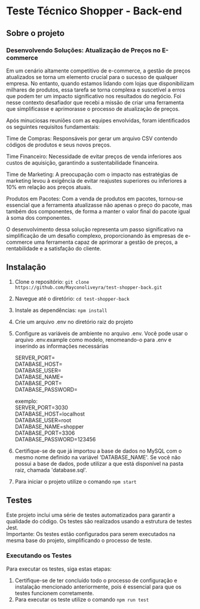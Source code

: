 # Teste Técnico Shopper - Back-end

## Sobre o projeto

### Desenvolvendo Soluções: Atualização de Preços no E-commerce

Em um cenário altamente competitivo de e-commerce, a gestão de preços atualizados se torna um elemento crucial para o sucesso de qualquer empresa. No entanto, quando estamos lidando com lojas que disponibilizam milhares de produtos, essa tarefa se torna complexa e suscetível a erros que podem ter um impacto significativo nos resultados do negócio. Foi nesse contexto desafiador que recebi a missão de criar uma ferramenta que simplificasse e aprimorasse o processo de atualização de preços.

Após minuciosas reuniões com as equipes envolvidas, foram identificados os seguintes requisitos fundamentais:

Time de Compras: Responsáveis por gerar um arquivo CSV contendo códigos de produtos e seus novos preços.

Time Financeiro: Necessidade de evitar preços de venda inferiores aos custos de aquisição, garantindo a sustentabilidade financeira.

Time de Marketing: A preocupação com o impacto nas estratégias de marketing levou à exigência de evitar reajustes superiores ou inferiores a 10% em relação aos preços atuais.

Produtos em Pacotes: Com a venda de produtos em pacotes, tornou-se essencial que a ferramenta atualizasse não apenas o preço do pacote, mas também dos componentes, de forma a manter o valor final do pacote igual à soma dos componentes.

O desenvolvimento dessa solução representa um passo significativo na simplificação de um desafio complexo, proporcionando às empresas de e-commerce uma ferramenta capaz de aprimorar a gestão de preços, a rentabilidade e a satisfação do cliente.

## Instalação

1. Clone o repositório: `git clone https://github.com/Mayconoliveyra/test-shopper-back.git`
2. Navegue até o diretório: `cd test-shopper-back`
3. Instale as dependências: `npm install`
4. Crie um arquivo .env no diretório raiz do projeto
5. Configure as variáveis de ambiente no arquivo .env. Você pode usar o arquivo .env.example como modelo, renomeando-o para .env e inserindo as informações necessárias

   SERVER_PORT=
   <br> DATABASE_HOST=
   <br> DATABASE_USER=
   <br> DATABASE_NAME=
   <br> DATABASE_PORT=
   <br> DATABASE_PASSWORD=

   exemplo:
   <br> SERVER_PORT=3030
   <br> DATABASE_HOST=localhost
   <br> DATABASE_USER=root
   <br> DATABASE_NAME=shopper
   <br> DATABASE_PORT=3306
   <br> DATABASE_PASSWORD=123456

6. Certifique-se de que já importou a base de dados no MySQL com o mesmo nome definido na variável 'DATABASE_NAME'. Se você não possui a base de dados, pode utilizar a que está disponível na pasta raiz, chamada 'database.sql'.
7. Para iniciar o projeto utilize o comando `npm start`

## Testes

Este projeto inclui uma série de testes automatizados para garantir a qualidade do código. Os testes são realizados usando a estrutura de testes Jest.
<br>Importante: Os testes estão configurados para serem executados na mesma base do projeto, simplificando o processo de teste.

### Executando os Testes

Para executar os testes, siga estas etapas:

1. Certifique-se de ter concluído todo o processo de configuração e instalação mencionado anteriormente, pois é essencial para que os testes funcionem corretamente.
2. Para executar os teste utilize o comando `npm run test`
